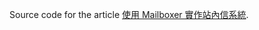 Source code for the article [使用 Mailboxer 實作站內信系統](http://calvert.logdown.com/posts/2015/05/20/use-the-mailboxer-to-implement-messaging-systems).
